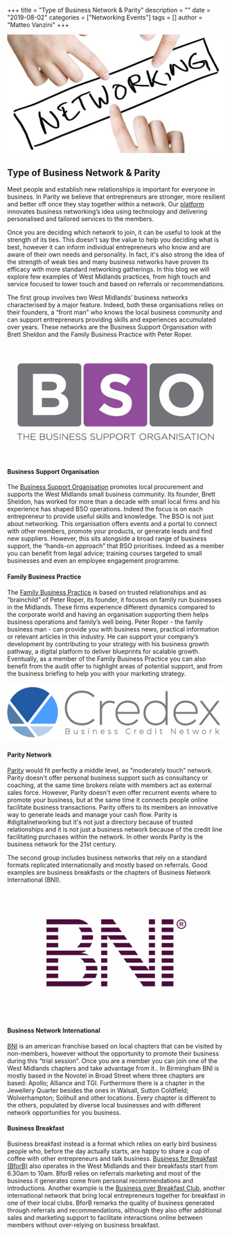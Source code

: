+++
title = "Type of Business Network & Parity"
description = ""
date = "2019-08-02"
categories = ["Networking Events"]
tags = []
author = "Matteo Vanzini"
+++

![Business Networking](Networking.jpg)

## Type of Business Network & Parity


Meet people and establish new relationships is important for everyone in business. In Parity we believe that entrepreneurs are stronger, more resilient and better off once they stay together within a network. Our [platform](/about-us) innovates business networking’s idea using technology and delivering personalised and tailored services to the members.

Once you are deciding which network to join, it can be useful to look at the strength of its ties. This doesn't say the value to help you deciding what is best, however it can inform individual entrepreneurs who know and are aware of their own needs and personality. In fact, it's also strong the idea of the strength of weak ties and many business networks have proven its efficacy with more standard networking gatherings. In this blog we will explore few examples of West Midlands practices, from high touch and service focused to lower touch and based on referrals or recommendations.

The first group involves two West Midlands’ business networks characterised by a major feature. Indeed, both these organisations relies on their founders, a “front man” who knows the local business community and can support entrepreneurs providing skills and experiences accumulated over years. These networks are the Business Support Organisation with Brett Sheldon and the Family Business Practice with Peter Roper.

![Business Support Organisation](BSO-Logo.jpg)

#### Business Support Organisation

The [Business Support Organisation](https://www.thebso.co.uk/) promotes local procurement and supports the West Midlands small business community. Its founder, Brett Sheldon, has worked for more than a decade with small local firms and his experience has shaped BSO operations. Indeed the focus is on each entrepreneur to provide useful skills and knowledge. The BSO is not just about networking. This organisation offers events and a portal to connect with other members, promote your products, or generate leads and find new suppliers. However, this sits alongside a broad range of business support, the “hands-on approach” that BSO prioritises. Indeed as a member you can benefit from legal advice; training courses targeted to small businesses and even an employee engagement programme.

#### Family Business Practice

The [Family Business Practice](https://www.familybusinesspractice.com/) is based on trusted relationships and as “brainchild” of Peter Roper, its founder, it focuses on family run businesses in the Midlands. These firms experience different dynamics compared to the corporate world and having an organisation supporting them helps business operations and family’s well being. Peter Roper - the family business man - can provide you with business news, practical information or relevant articles in this industry. He can support your company’s development by contributing to your strategy with his business growth pathway, a digital platform to deliver blueprints for scalable growth. Eventually, as a member of the Family Business Practice you can also benefit from the audit offer to highlight areas of potential support, and from the business briefing to help you with your marketing strategy.

![Parity](Credex-Logo.png)

#### Parity Network

[Parity](/how-it-works) would fit perfectly a middle level, as "moderately touch" network. Parity doesn't offer personal business support such as consultancy or coaching, at the same time brokers relate with members act as external sales force. However, Parity doesn't even offer recurrent events where to promote your business, but at the same time it connects people online facilitate business transactions. Parity offers to its members an innovative way to generate leads and manage your cash flow. Parity is \#digitalnetworking but it's not just a directory because of trusted relationships and it is not just a business network because of the credit line facilitating purchases within the network. In other words Parity is the business network for the 21st century.

The second group includes business networks that rely on a standard formats replicated internationally and mostly based on referrals. Good examples are business breakfasts or the chapters of Business Network International (BNI).

![Business Network International](BNI-Logo.jpg)

#### Business Network International

[BNI](https://bni.co.uk/en-GB/index) is an american franchise based on local chapters that can be visited by non-members, however without the opportunity to promote their business during this “trial session”. Once you are a member you can join one of the West Midlands chapters and take advantage from it.. In Birmingham BNI is mostly based in the Novotel in Broad Street where three chapters are based: Apollo; Alliance and TGI. Furthermore there is a chapter in the Jewellery Quarter besides the ones in Walsall, Sutton Coldfield; Wolverhampton; Solihull and other locations. Every chapter is different to the others, populated by diverse local businesses and with different network opportunities for you business.

#### Business Breakfast

Business breakfast instead is a format which relies on early bird business people who, before the day actually starts, are happy to share a cup of coffee with other entrepreneurs and talk business. [Business for Breakfast (BforB)](https://www.bforb.co.uk/find-your-nearest-group-2/) also operates in the West Midlands and their breakfasts start from 6.30am to 10am. BforB relies on referrals marketing and most of the business it generates come from personal recommendations and introductions. Another example is the [Business over Breakfast Club](https://www.bobclubs.com/), another international network that bring local entrepreneurs together for breakfast in one of their local clubs. BforB remarks the quality of business generated through referrals and recommendations, although they also offer additional sales and marketing support to facilitate interactions online between members without over-relying on business breakfast.
